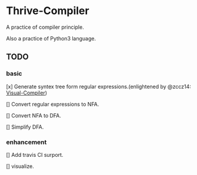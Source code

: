 # Thrive-Compiler
A practice of compiler principle.

Also a practice of Python3 language.

## TODO

### basic

[x] Generate syntex tree form regular expressions.(enlightened by @zccz14: [Visual-Compiler](https://github.com/zccz14/Visual-Compiler))

[] Convert regular expressions to NFA.

[] Convert NFA to DFA.

[] Simplify DFA.

### enhancement

[] Add travis CI surport.

[] visualize.
